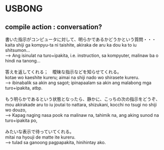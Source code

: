 # USBONG
## compile action : conversation?

書いた指示がコンピュータに対して、明らかであるかどうかという質問・・・<br/>
kaita shiji ga kompyu-ta ni taishite, akiraka de aru ka dou ka to iu shitsumon...<br/>
--> Ang isinulat na turo+ipakita, i.e. instruction, sa kompyuter, malinaw ba o hindi na tanong...<br/>
<br/>
答えを返してくれる；　曖昧な指示などを知らせてくれる。<br/>
kotae wo kaeshite kureru; aimai na shiji nado wo shirasete kureru.<br/>
--> ibinabalik sa akin ang sagot; ipinapaalam sa akin ang malabong mga turo+ipakita, atbp.<br/>
<br/>
もう明らかであるという状態となったら、静かに、こっちの次の指示をどうぞ、<br/>
mou akirakade aru to iu joutai to nattara, shizukani, kocchi no tsugi no shiji wo douzo,<br/>
--> Kapag naging nasa pook na malinaw na, tahimik na, ang aking sunod na turo+ipakita po,<br/>
<br/>
みたいな表示で待っていてくれる。<br/>
mitai na hyouji de matte ite kureru.<br/>
--> tulad sa ganoong pagpapakita, hinihintay ako.<br/>
